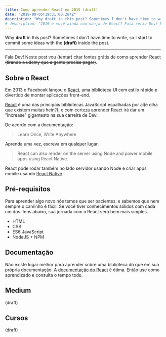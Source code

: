 ```yaml
---
title: Como aprender React em 2019 (draft)
date: "2019-09-05T19:31:00.284Z"
description: "Why draft in this post? Sometimes I don't have time to write, so I start to commit some ideas with the (draft) inside the post."
# description: "2019 e você ainda não manja de React? Fala sério Dev! Nesse post vou entrar em alguns detalhes para não deixar passar esse ano sem ser o cara no React."
---
```


Why <b>draft</b> in this post? Sometimes I don't have time to write, so I start to commit some ideas with the <b>(draft)</b> inside the post.

---

Fala Dev! Neste post vou (tentar) citar fontes grátis de como aprender React <s>(tirando a udemy que a gente precisa pagar)</s>.

## Sobre o React

Em 2013 o Facebook lançou o [React](https://reactjs.org), uma biblioteca UI com estilo rápido e divertido de montar aplicações front-end.

[React](https://reactjs.org) é uma das principais bibliotecas JavaScript espalhadas por aí(e olha que existem muitas hein?), e com certeza aprender React irá dar um "increase" gigantesto na sua carreira de Dev.

De acordo com a documentação:

> Learn Once, Write Anywhere

Aprenda uma vez, escreva em qualquer lugar.

> React can also render on the server using Node and power mobile apps using React Native.

React pode rodar também no lado servidor usando Node e criar apps mobile usando [React Native](https://facebook.github.io/react-native/).

## Pré-requisitos

Para aprender algo novo nós temos que ser pacientes, e sabemos que nem sempre o caminho é fácil. Se você tiver conhecimentos sólidos com cada um dos itens abaixo,
sua jornada com o React será bem mais simples.

- HTML
- CSS
- ES6 JavaScript
- NodeJS + NPM

## Documentação

Não existe lugar melhor para aprender sobre uma biblioteca do que em sua própria documentação. A [documentação do React](https://reactjs.org/) é ótima. Então use como aprendizado e consulta o tempo todo.

## Medium

(draft)

## Cursos

(draft)
